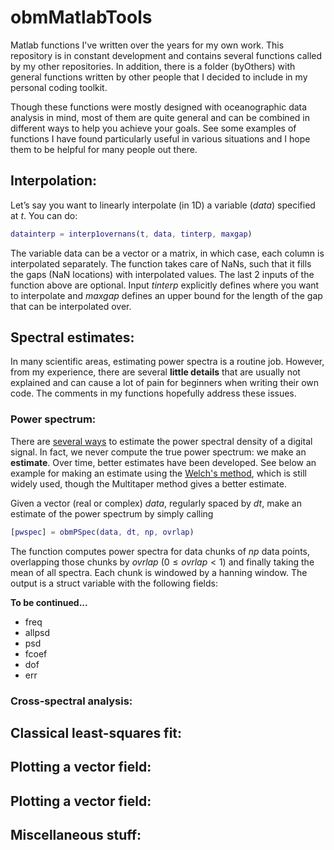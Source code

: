 # obmMatlabTools

Matlab functions I've written over the years for my own work. This repository is in constant development and contains several functions called by my other repositories. In addition, there is a folder (byOthers) with general functions written by other people that I decided to include in my personal coding toolkit.

Though these functions were mostly designed with oceanographic data analysis in mind, most of them are quite general and can be combined in different ways to help you achieve your goals. See some examples of functions I have found particularly useful in various situations and I hope them to be helpful for many people out there.

## Interpolation:

Let’s say you want to linearly interpolate (in 1D) a variable (*data*) specified at *t*. You can do:

```matlab
datainterp = interp1overnans(t, data, tinterp, maxgap)
```

The variable data can be a vector or a matrix, in which case, each column is interpolated separately. The function takes care of NaNs, such that it fills the gaps (NaN locations) with interpolated values. The last 2 inputs of the function above are optional. Input *tinterp* explicitly defines where you want to interpolate and *maxgap* defines an upper bound for the length of the gap that can be interpolated over.

## Spectral estimates:

In many scientific areas, estimating power spectra is a routine job. However, from my experience, there are several **little details** that are usually not explained and can cause a lot of pain for beginners when writing their own code. The comments in my functions hopefully address these issues.

### Power spectrum:

There are [several ways](https://en.wikipedia.org/wiki/Spectral_density_estimation) to estimate the power spectral density of a digital signal. In fact, we never compute the true power spectrum: we make an **estimate**. Over time, better estimates have been developed. See below an example for making an estimate using the [Welch's method](https://en.wikipedia.org/wiki/Welch%27s_method), which is still widely used, though the Multitaper method gives a better estimate.

Given a vector (real or complex) *data*, regularly spaced by *dt*, make an estimate of the power spectrum by simply calling

```matlab
[pwspec] = obmPSpec(data, dt, np, ovrlap)
```

The function computes power spectra for data chunks of *np* data points, overlapping those chunks by *ovrlap* ($0 \leq ovrlap < 1$) and finally taking the mean of all spectra. Each chunk is windowed by a hanning window. The output is a struct variable with the following fields:

**To be continued...**

* freq
* allpsd
* psd
* fcoef
* dof
* err

### Cross-spectral analysis:

## Classical least-squares fit:

## Plotting a vector field:

## Plotting a vector field:

## Miscellaneous stuff:
